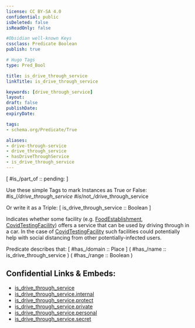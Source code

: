 ```yaml
---
license: CC BY-SA 4.0
confidential: public
isDeleted: false
isReadOnly: false

#Obsidian well-known Keys
cssclass: Predicate Boolean
publish: true

# Hugo Tags
type: Pred_Bool

title: is_drive_through_service
linkTitle: is_drive_through_service

keywords: [drive_through_service]
layout: 
draft: false
publishDate:
expiryDate: 

tags:
- schema.org/Predicate/True

aliases:
- drive-through-service
- drive_through_service
- hasDriveThroughService
- is_drive_through_service
---
```


[ #is_/part_of :: pending: ]

Use these simple Tags to mark Instances as True or False: 
#is_/_/drive_through_service 
#is_/not_/drive_through_service 

Or write it as a Triple: 
[ is_drive_through_service :: Boolean ] 

Indicates whether some facility (e.g. [FoodEstablishment](FoodEstablishment), [CovidTestingFacility](CovidTestingFacility)) offers a service that can be used by driving through in a car. In the case of [CovidTestingFacility](CovidTestingFacility) such facilities could potentially help with social distancing from other potentially-infected users.

Predicate describes that: 
[ #has_/domain  :: Place ]
( #has_/name :: is_drive_through_service )
( #has_/range :: Boolean )



## Confidential Links & Embeds: 
- [is_drive_through_service](../../../../_public/schema.org/Predicate/Flags/is_drive_through_service.md) 
- [is_drive_through_service.internal](../../../../_internal/schema.org/Predicate/Flags/is_drive_through_service.internal.md) 
- [is_drive_through_service.protect](../../../../_protect/schema.org/Predicate/Flags/is_drive_through_service.protect.md) 
- [is_drive_through_service.private](../../../../_private/schema.org/Predicate/Flags/is_drive_through_service.private.md) 
- [is_drive_through_service.personal](../../../../_personal/schema.org/Predicate/Flags/is_drive_through_service.personal.md) 
- [is_drive_through_service.secret](../../../../_secret/schema.org/Predicate/Flags/is_drive_through_service.secret.md) 
